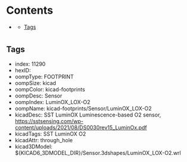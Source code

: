 



Contents
========

* [](#)
	* [Tags](#tags)

# 

## Tags

- index: 11290
- hexID: 
- oompType: FOOTPRINT
- oompSize: kicad
- oompColor: kicad-footprints
- oompDesc: Sensor
- oompIndex: LuminOX_LOX-O2
- oompName: kicad-footprints/Sensor/LuminOX_LOX-O2
- kicadDesc: SST LuminOX Luminescence-based O2 sensor, https://sstsensing.com/wp-content/uploads/2021/08/DS0030rev15_LuminOx.pdf
- kicadTags: SST LuminOX O2
- kicadAttr: through_hole
- kicad3DModel: ${KICAD6_3DMODEL_DIR}/Sensor.3dshapes/LuminOX_LOX-O2.wrl
